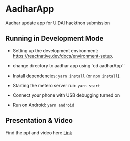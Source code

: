 # AadharApp

Aadhar update app for UIDAI hackthon submission

## Running in Development Mode

-   Setting up the development environment: https://reactnative.dev/docs/environment-setup.

-   change directory to aadhar app using `cd aadharApp``

-   Install dependencies: `yarn install` (or `npm install`).

-   Starting the metero server run: `yarn start`

-   Connect your phone with USB debugging turned on

-   Run on Android: `yarn android`

## Presentation & Video

Find the ppt and video here [Link](https://drive.google.com/drive/folders/1fSpIl4P_3gJttqGQzCe9dKEm4zyCuMhI?usp=sharing)
